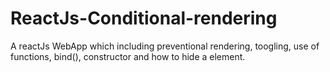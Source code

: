 # ReactJs-Conditional-rendering
A reactJs WebApp which including preventional rendering, toogling, use of functions, bind(), constructor and how to hide a element.
